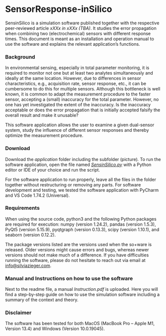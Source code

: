 # SensorResponse-inSilico
SensinSilico is a simulation software published together with the respective peer-reviewed article *xXXx in xXXx (TBA)*. It studies the error propagation when combining two (electrochemical) sensors with different response times. This document is meant as an installation and operation manual to use the software and explains the relevant application’s functions.

### Background
In environmental sensing, especially in total parameter monitoring, it is required to monitor not one but at least two analytes simultaneously and ideally at the same location. However, due to differences in sensor characteristics, e.g., acquisition rate, sensor response, etc., it can be cumbersome to do this for multiple sensors.
Although this bottleneck is well known, it is common to adapt the measurement procedure to the faster sensor, accepting a (small) inaccuracy for the total parameter. However, no one has yet investigated the extent of the inaccuracy. Is the inaccuracy acceptable or does the error propagation that is initially accepted falsify the overall result and make it unusable? 

This software application allows the user to examine a given dual-sensor system, study the influence of different sensor responses and thereby optimize the measurement procedure. 

### Download 
Download the *application* folder including the subfolder (picture)*.* To run the software application, open the file named *[SensinSilico.py](http://SensinSilico.py)* with a Python editor or IDE of your choice and run the script.

For the software application to run properly, leave all the files in the folder together without restructuring or removing any parts. For software development and testing, we tested the software application with PyCharm and VS Code 1.74.2 (Universal).

### Requirements
When using the source code, python3 and the following Python packages are required for execution: 
numpy (version 1.24.2), pandas (version 1.5.3), PyQt5 (version 5.15.9), pyqtgraph (version 0.13.3), scipy (version 1.10.1), and seaborn (version 0.12.2).

The package versions listed are the versions used when the so+ware is released. Older versions might cause errors and bugs, whereas newer versions should not make much of a difference. If you have difficulties running the software, please do not hesitate to reach out via email at info@silviazieger.com.


### Manual and Instructions on how to use the software
Next to the readme file, a manual *Instruction.pdf* is uploaded. Here you will find a step-by-step guide on how to use the simulation software including a summary of the context and theory.

### Disclaimer
 The software has been tested for both MacOS (MacBook Pro – Apple M1, Version 13.4) and Windows (Version 10.0.19045).
